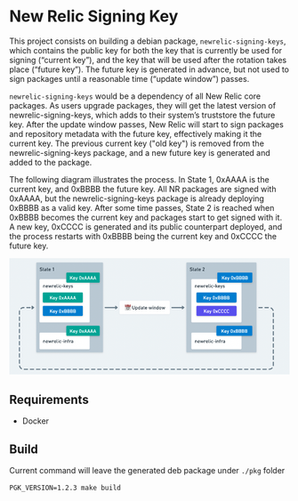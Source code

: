# New Relic Signing Key
This project consists on building a debian package, `newrelic-signing-keys`, which contains the public key for both the 
key that is currently be used for signing (“current key”), and the key that will be used after the rotation takes place 
(“future key”). The future key is generated in advance, but not used to sign packages until a reasonable time 
(“update window”) passes.

`newrelic-signing-keys` would be a dependency of all New Relic core packages. As users upgrade packages, they will get the 
latest version of newrelic-signing-keys, which adds to their system’s truststore the future key. After the update window 
passes, New Relic will start to sign packages and repository metadata with the future key, effectively making it the 
current key. The previous current key ("old key") is removed from the newrelic-signing-keys package, and a new future 
key is generated and added to the package.

The following diagram illustrates the process. In State 1, 0xAAAA is the current key, and 0xBBBB the future key. All NR 
packages are signed with 0xAAAA, but the newrelic-signing-keys package is already deploying 0xBBBB as a valid key. After 
some time passes, State 2 is reached when 0xBBBB becomes the current key and packages start to get signed with it. A new
key, 0xCCCC is generated and its public counterpart deployed, and the process restarts with 0xBBBB being the current key 
and 0xCCCC the future key.

![Signing Key Diagram](doc/signing_key_diagram.png "Signing Key Diagram")

## Requirements
* Docker

## Build

Current command will leave the generated deb package under `./pkg` folder
```shell
PGK_VERSION=1.2.3 make build
```